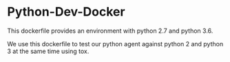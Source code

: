 

# Python-Dev-Docker

This dockerfile provides an environment with python 2.7 and python 3.6.

We use this dockerfile to test our python agent against python 2 and python 3 at the same time using tox.